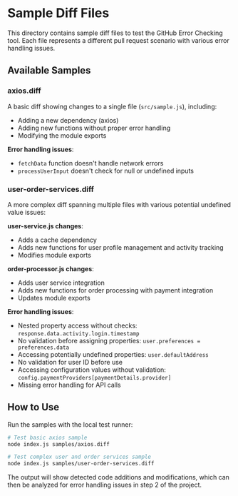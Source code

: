 # Sample Diff Files

This directory contains sample diff files to test the GitHub Error Checking tool. Each file represents a different pull request scenario with various error handling issues.

## Available Samples

### axios.diff

A basic diff showing changes to a single file (`src/sample.js`), including:
- Adding a new dependency (axios)
- Adding new functions without proper error handling
- Modifying the module exports

**Error handling issues**:
- `fetchData` function doesn't handle network errors
- `processUserInput` doesn't check for null or undefined inputs

### user-order-services.diff

A more complex diff spanning multiple files with various potential undefined value issues:

**user-service.js changes**:
- Adds a cache dependency
- Adds new functions for user profile management and activity tracking
- Modifies module exports

**order-processor.js changes**:
- Adds user service integration
- Adds new functions for order processing with payment integration
- Updates module exports

**Error handling issues**:
- Nested property access without checks: `response.data.activity.login.timestamp`
- No validation before assigning properties: `user.preferences = preferences.data`
- Accessing potentially undefined properties: `user.defaultAddress`
- No validation for user ID before use
- Accessing configuration values without validation: `config.paymentProviders[paymentDetails.provider]`
- Missing error handling for API calls

## How to Use

Run the samples with the local test runner:

```bash
# Test basic axios sample
node index.js samples/axios.diff

# Test complex user and order services sample
node index.js samples/user-order-services.diff
```

The output will show detected code additions and modifications, which can then be analyzed for error handling issues in step 2 of the project. 